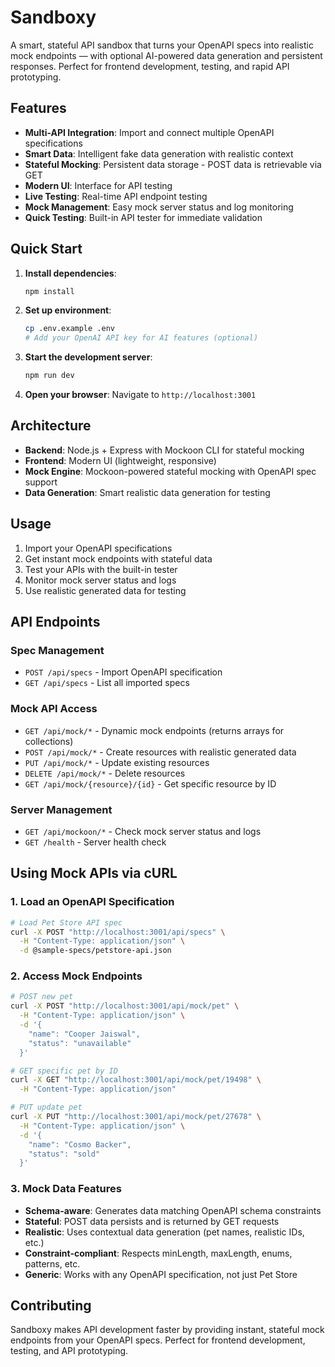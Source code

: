# Sandboxy

A smart, stateful API sandbox that turns your OpenAPI specs into realistic mock endpoints — with optional AI-powered data generation and persistent responses. Perfect for frontend development, testing, and rapid API prototyping.


## Features

- **Multi-API Integration**: Import and connect multiple OpenAPI specifications
- **Smart Data**: Intelligent fake data generation with realistic context
- **Stateful Mocking**: Persistent data storage - POST data is retrievable via GET
- **Modern UI**: Interface for API testing
- **Live Testing**: Real-time API endpoint testing
- **Mock Management**: Easy mock server status and log monitoring
- **Quick Testing**: Built-in API tester for immediate validation

## Quick Start

1. **Install dependencies**:
   ```bash
   npm install
   ```

2. **Set up environment**:
   ```bash
   cp .env.example .env
   # Add your OpenAI API key for AI features (optional)
   ```

3. **Start the development server**:
   ```bash
   npm run dev
   ```

4. **Open your browser**:
   Navigate to `http://localhost:3001`

## Architecture

- **Backend**: Node.js + Express with Mockoon CLI for stateful mocking
- **Frontend**: Modern UI (lightweight, responsive)
- **Mock Engine**: Mockoon-powered stateful mocking with OpenAPI spec support
- **Data Generation**: Smart realistic data generation for testing

## Usage

1. Import your OpenAPI specifications
2. Get instant mock endpoints with stateful data
3. Test your APIs with the built-in tester
4. Monitor mock server status and logs
5. Use realistic generated data for testing

## API Endpoints

### Spec Management
- `POST /api/specs` - Import OpenAPI specification
- `GET /api/specs` - List all imported specs

### Mock API Access
- `GET /api/mock/*` - Dynamic mock endpoints (returns arrays for collections)
- `POST /api/mock/*` - Create resources with realistic generated data
- `PUT /api/mock/*` - Update existing resources
- `DELETE /api/mock/*` - Delete resources
- `GET /api/mock/{resource}/{id}` - Get specific resource by ID

### Server Management
- `GET /api/mockoon/*` - Check mock server status and logs
- `GET /health` - Server health check

## Using Mock APIs via cURL

### 1. Load an OpenAPI Specification
```bash
# Load Pet Store API spec
curl -X POST "http://localhost:3001/api/specs" \
  -H "Content-Type: application/json" \
  -d @sample-specs/petstore-api.json
```

### 2. Access Mock Endpoints
```bash
# POST new pet
curl -X POST "http://localhost:3001/api/mock/pet" \
  -H "Content-Type: application/json" \
  -d '{
    "name": "Cooper Jaiswal",
    "status": "unavailable"
  }'

# GET specific pet by ID
curl -X GET "http://localhost:3001/api/mock/pet/19498" \
  -H "Content-Type: application/json"

# PUT update pet
curl -X PUT "http://localhost:3001/api/mock/pet/27678" \
  -H "Content-Type: application/json" \
  -d '{
    "name": "Cosmo Backer",
    "status": "sold"
  }'
```

### 3. Mock Data Features
- **Schema-aware**: Generates data matching OpenAPI schema constraints
- **Stateful**: POST data persists and is returned by GET requests
- **Realistic**: Uses contextual data generation (pet names, realistic IDs, etc.)
- **Constraint-compliant**: Respects minLength, maxLength, enums, patterns, etc.
- **Generic**: Works with any OpenAPI specification, not just Pet Store

## Contributing

Sandboxy makes API development faster by providing instant, stateful mock endpoints from your OpenAPI specs. Perfect for frontend development, testing, and API prototyping.
